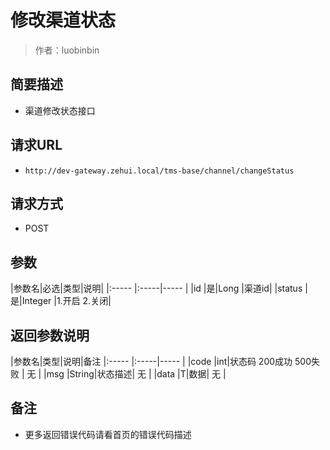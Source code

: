 # 修改渠道状态

> 作者：luobinbin

## 简要描述

- 渠道修改状态接口

## 请求URL
- `http://dev-gateway.zehui.local/tms-base/channel/changeStatus`
  
## 请求方式
- POST

## 参数

|参数名|必选|类型|说明|
|:-----  |:-----|-----                  |
|id |是|Long   |渠道id|
|status |是|Integer   |1.开启 2.关闭|

## 返回参数说明

|参数名|类型|说明|备注
|:-----  |:-----|-----                  |
|code  |int|状态码  200成功   500失败 |  无  |
|msg  |String|状态描述|        无   |
|data  |T|数据|     无  |

## 备注 

- 更多返回错误代码请看首页的错误代码描述